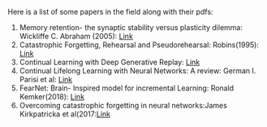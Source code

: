Here is a list of some papers in the field along with their pdfs:

1. Memory retention- the synaptic stability versus plasticity dilemma: Wickliffe C. Abraham (2005): [Link](http://citeseerx.ist.psu.edu/viewdoc/download?doi=10.1.1.371.6320&rep=rep1&type=pdf)
2. Catastrophic Forgetting, Rehearsal and Pseudorehearsal: Robins(1995): [Link](http://citeseerx.ist.psu.edu/viewdoc/download?doi=10.1.1.108.3078&rep=rep1&type=pdf)
3. Continual Learning with Deep Generative Replay: [Link](http://papers.nips.cc/paper/6892-continual-learning-with-deep-generative-replay.pdf)
4. Continual Lifelong Learning with Neural Networks: A review: German I. Parisi et al: [Link](https://arxiv.org/pdf/1802.07569.pdf)
5. FearNet: Brain- Inspired model for incremental Learning: Ronald Kemker(2018): [Link](https://arxiv.org/pdf/1711.10563.pdf)
6. Overcoming catastrophic forgetting in neural networks:James Kirkpatricka et al(2017:[Link](https://www.pnas.org/content/pnas/114/13/3521.full.pdf)
